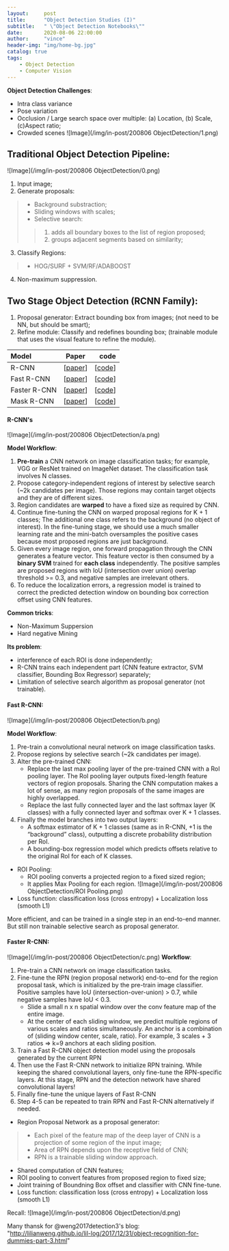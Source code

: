 ```yaml
---
layout:     post
title:      "Object Detection Studies (I)"
subtitle:   " \"Object Detection Notebooks\""
date:       2020-08-06 22:00:00
author:     "vince"
header-img: "img/home-bg.jpg"
catalog: true
tags:
    - Object Detection
    - Computer Vision 
---
```


**Object Detection Challenges**:
- Intra class variance
- Pose variation
- Occlusion / Large search space over multiple: (a) Location, (b) Scale, (c)Aspect ratio;
- Crowded scenes
![Image](/img/in-post/200806 ObjectDetection/1.png)

## **Traditional Object Detection Pipeline**:
![Image](/img/in-post/200806 ObjectDetection/0.png)
1. Input image;
2. Generate proposals: 
> - Background substraction; 
> - Sliding windows with scales; 
> - Selective search:
>> 1. adds all boundary boxes to the list of region proposed;
>> 2. groups adjacent segments based on similarity;
3. Classify Regions:
> - HOG/SURF + SVM/RF/ADABOOST
4. Non-maximum suppression.

## **Two Stage Object Detection (RCNN Family)**:
1. Proposal generator: Extract bounding box from images; (not need to be NN, but should be smart);
2. Refine module: Classify and redefines bounding box; (trainable module that uses the visual feature to refine the module).

| Model        | Paper  | code  |
| :----------- | :----: | ----: |
| R-CNN        | [<a href="https://arxiv.org/abs/1311.2524">paper</a>]  | [<a href="https://github.com/rbgirshick/rcnn">code</a>] |
| Fast R-CNN   | [<a href="https://arxiv.org/abs/1504.08083">paper</a>] | [<a href="https://github.com/rbgirshick/fast-rcnn">code</a>] |
| Faster R-CNN | [<a href="https://arxiv.org/abs/1506.01497">paper</a>] | [<a href="https://github.com/rbgirshick/py-faster-rcnn">code</a>] |
| Mask R-CNN   | [<a href="https://arxiv.org/abs/1703.06870">paper</a>] | [<a href="https://github.com/CharlesShang/FastMaskRCNN">code</a>] |

#### R-CNN's 

![Image](/img/in-post/200806 ObjectDetection/a.png)

**Model Workflow**:
1. **Pre-train** a CNN network on image classification tasks; for example, VGG or ResNet trained on ImageNet dataset. The classification task involves N classes.
2. Propose category-independent regions of interest by selective search (~2k candidates per image). Those regions may contain target objects and they are of different sizes.
3. Region candidates are **warped** to have a fixed size as required by CNN.
4. Continue fine-tuning the CNN on warped proposal regions for K + 1 classes; The additional one class refers to the background (no object of interest). In the fine-tuning stage, we should use a much smaller learning rate and the mini-batch oversamples the positive cases because most proposed regions are just background.
5. Given every image region, one forward propagation through the CNN generates a feature vector. This feature vector is then consumed by a **binary SVM** trained for **each class** independently.
The positive samples are proposed regions with IoU (intersection over union) overlap threshold >= 0.3, and negative samples are irrelevant others.
6. To reduce the localization errors, a regression model is trained to correct the predicted detection window on bounding box correction offset using CNN features.

**Common tricks**:
- Non-Maximum Suppersion
- Hard negative Mining

**Its problem**: 
- interference of  each ROI is done independently; 
- R-CNN trains each independent part (CNN feature extractor, SVM classifier, Bounding Box Regressor) separately; 
- Limitation of selective search algorithm as proposal generator (not trainable).

#### Fast R-CNN: 

![Image](/img/in-post/200806 ObjectDetection/b.png)

**Model Workflow**:

1. Pre-train a convolutional neural network on image classification tasks.
2. Propose regions by selective search (~2k candidates per image).
3. Alter the pre-trained CNN:
    - Replace the last max pooling layer of the pre-trained CNN with a RoI pooling layer. The RoI pooling layer outputs fixed-length feature vectors of region proposals. Sharing the CNN computation makes a lot of sense, as many region proposals of the same images are highly overlapped.
    - Replace the last fully connected layer and the last softmax layer (K classes) with a fully connected layer and softmax over K + 1 classes.
4. Finally the model branches into two output layers:
    - A softmax estimator of K + 1 classes (same as in R-CNN, +1 is the “background” class), outputting a discrete probability distribution per RoI.
    - A bounding-box regression model which predicts offsets relative to the original RoI for each of K classes.


- ROI Pooling:
    - ROI pooling converts a projected region to a fixed sized region;
    - It applies Max Pooling for each region.
![Image](/img/in-post/200806 ObjectDetection/ROI Pooling.png)
- Loss function: classification loss (cross entropy) + Localization loss (smooth L1)

More efficient, and can be trained in a single step in an end-to-end manner. But still non trainable selective search as proposal generator.

#### Faster R-CNN:

![Image](/img/in-post/200806 ObjectDetection/c.png)
**Workflow**:
1. Pre-train a CNN network on image classification tasks.
2. Fine-tune the RPN (region proposal network) end-to-end for the region proposal task, which is initialized by the pre-train image classifier. Positive samples have IoU (intersection-over-union) > 0.7, while negative samples have IoU < 0.3.
    - Slide a small n x n spatial window over the conv feature map of the entire image.
    - At the center of each sliding window, we predict multiple regions of various scales and ratios simultaneously. An anchor is a combination of (sliding window center, scale, ratio). For example, 3 scales + 3 ratios => k=9 anchors at each sliding position.
3. Train a Fast R-CNN object detection model using the proposals generated by the current RPN
4. Then use the Fast R-CNN network to initialize RPN training. While keeping the shared convolutional layers, only fine-tune the RPN-specific layers. At this stage, RPN and the detection network have shared convolutional layers!
5. Finally fine-tune the unique layers of Fast R-CNN
6. Step 4-5 can be repeated to train RPN and Fast R-CNN alternatively if needed.

- Region Proposal Network as a proposal generator:
> - Each pixel of the feature map of the deep layer of CNN is a projection of some region of the input image;
> - Area of RPN depends upon the receptive field of CNN;
> - RPN is a trainable sliding window approach.
- Shared computation of CNN features;
- ROI pooling to convert features from proposed region to fixed size;
- Joint training of Boundning Box offset and classifier with CNN fine-tune. 
- Loss function: classification loss (cross entropy) + Localization loss (smooth L1)


Recall:
![Image](/img/in-post/200806 ObjectDetection/d.png)


Many thansk for @weng2017detection3's blog: "http://lilianweng.github.io/lil-log/2017/12/31/object-recognition-for-dummies-part-3.html"







